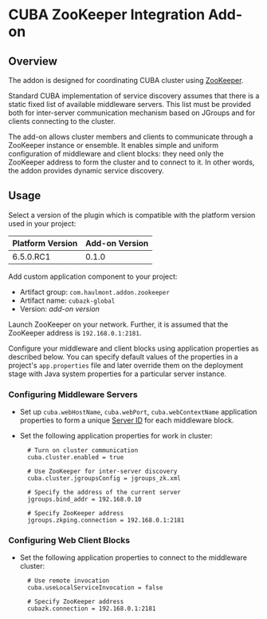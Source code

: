 # CUBA ZooKeeper Integration Add-on

## Overview

The addon is designed for coordinating CUBA cluster using [ZooKeeper](https://zookeeper.apache.org/). 

Standard CUBA implementation of service discovery assumes that there is a static fixed list of available middleware servers. This list must be provided both for inter-server communication mechanism based on JGroups and for clients connecting to the cluster. 

The add-on allows cluster members and clients to communicate through a ZooKeeper instance or ensemble. It enables simple and uniform configuration of middleware and client blocks: they need only the ZooKeeper address to form the cluster and to connect to it. In other words, the addon provides dynamic service discovery.

## Usage

Select a version of the plugin which is compatible with the platform version used in your project:

| Platform Version | Add-on Version |
| ---------------- | -------------- |
| 6.5.0.RC1        | 0.1.0          |

Add custom application component to your project:

* Artifact group: `com.haulmont.addon.zookeeper`
* Artifact name: `cubazk-global`
* Version: *add-on version*

Launch ZooKeeper on your network. Further, it is assumed that the ZooKeeper address is `192.168.0.1:2181`.

Configure your middleware and client blocks using application properties as described below. You can specify default values of the properties in a project's `app.properties` file and later override them on the deployment stage with Java system properties for a particular server instance.

### Configuring Middleware Servers

* Set up `cuba.webHostName`, `cuba.webPort`, `cuba.webContextName` application properties to form a unique [Server ID](https://doc.cuba-platform.com/manual-latest) for each middleware block.

* Set the following application properties for work in cluster:

        # Turn on cluster communication
        cuba.cluster.enabled = true
        
        # Use ZooKeeper for inter-server discovery
        cuba.cluster.jgroupsConfig = jgroups_zk.xml
        
        # Specify the address of the current server
        jgroups.bind_addr = 192.168.0.10
        
        # Specify ZooKeeper address
        jgroups.zkping.connection = 192.168.0.1:2181

### Configuring Web Client Blocks

* Set the following application properties to connect to the middleware cluster:

        # Use remote invocation
        cuba.useLocalServiceInvocation = false
        
        # Specify ZooKeeper address
        cubazk.connection = 192.168.0.1:2181
        